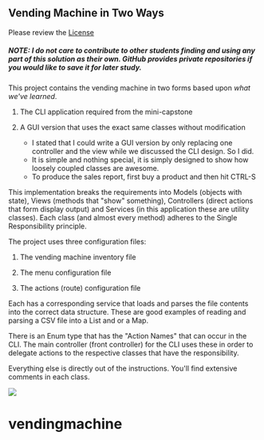 ## Vending Machine in Two Ways

Please review the [License](LICENSE.md)

##### NOTE: I do not care to contribute to other students finding and using any part of this solution as their own. GitHub provides _private_ repositories if you would like to save it for later study.

This project contains the vending machine in two forms based upon _what we've learned_. 

1. The CLI application required from the mini-capstone
2. A GUI version that uses the exact same classes without modification

   - I stated that I could write a GUI version by only replacing one controller and the view while we discussed the CLI design. So I did.
   - It is simple and nothing special, it is simply designed to show how loosely coupled classes are awesome.
   - To produce the sales report, first buy a product and then hit CTRL-S

This implementation breaks the requirements into Models (objects with state), Views (methods that "show" something), Controllers (direct actions that form display output) and Services (in this application these are utility classes). Each class (and almost every method) adheres to the Single Responsibility principle. 

The project uses three configuration files:

1. The vending machine inventory file

2. The menu configuration file

3. The actions (route) configuration file

Each has a corresponding service that loads and parses the file contents into the correct data structure. These are good examples of reading and parsing a CSV file into a List and or a Map.

There is an Enum type that has the "Action Names" that can occur in the CLI. The main controller (front controller)  for the CLI uses these in order to delegate actions to the respective classes that have the responsibility.

Everything else is directly out of the instructions. You'll find extensive comments in each class.

![](/Users/randy/workspace/VendingMachine/readme-assets/package_core.png)
# vendingmachine
